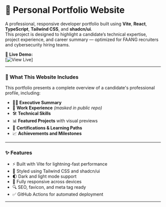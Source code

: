 # 💼 Personal Portfolio Website

A professional, responsive developer portfolio built using **Vite**, **React**, **TypeScript**, **Tailwind CSS**, and **shadcn/ui**.  
This project is designed to highlight a candidate’s technical expertise, project experience, and career summary — optimized for FAANG recruiters and cybersecurity hiring teams.

🔗 **Live Demo:**  
[![View Live](https://img.shields.io/badge/Live%20Site-Online-success?style=flat&logo=github)]

---

### 📄 What This Website Includes

This portfolio presents a complete overview of a candidate's professional profile, including:

- 👨‍💼 **Executive Summary**  
- 💼 **Work Experience** *(masked in public repo)*  
- 🛠️ **Technical Skills**  
- 📊 **Featured Projects** with visual previews  
- 🧠 **Certifications & Learning Paths**  
- 📈 **Achievements and Milestones**  


---

### ✨ Features

- ⚡ Built with Vite for lightning-fast performance
- 🎨 Styled using Tailwind CSS and shadcn/ui
- 🌓 Dark and light mode support
- 📱 Fully responsive across devices
- 🔍 SEO, favicon, and meta tag ready
- ✅ GitHub Actions for automated deployment

---


